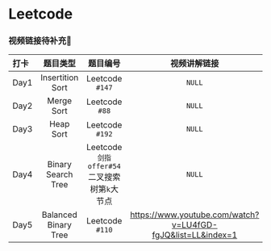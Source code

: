 # Leetcode    
### 视频链接待补充:triangular_flag_on_post:
|打卡|题目类型|题目编号|视频讲解链接|
|:---|:------:|:------:|:----------:|
|Day1|Insertition Sort|Leetcode `#147`|`NULL`|
|Day2|Merge Sort|Leetcode `#88`|`NULL`|
|Day3|Heap Sort|Leetcode `#192`|`NULL`|
|Day4|Binary Search Tree|Leetcode `剑指offer#54`二叉搜索树第`k`大节点|`NULL`|
|Day5|Balanced Binary Tree|Leetcode `#110`|<https://www.youtube.com/watch?v=LU4fGD-fgJQ&list=LL&index=1>

